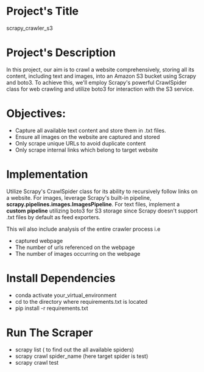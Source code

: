 # Project's Title
scrapy_crawler_s3

# Project's Description
In this project, our aim is to crawl a website comprehensively, storing all its content, including text and images, into an Amazon S3 bucket using Scrapy and boto3. To achieve this, we'll employ Scrapy's powerful CrawlSpider class for web crawling and utilize boto3 for interaction with the S3 service.

# Objectives:
- Capture all available text content and store them in .txt files.
- Ensure all images on the website are captured and stored
- Only scrape unique URLs to avoid duplicate content
- Only scrape internal links which belong to target website

# Implementation
Utilize Scrapy's CrawlSpider class for its ability to recursively follow links on a website. For images, leverage Scrapy's built-in pipeline, **scrapy.pipelines.images.ImagesPipeline**. For text files, implement a **custom pipeline** utilizing boto3 for S3 storage since Scrapy doesn't support .txt files by default as feed exporters.

This wil also include analysis of the entire crawler process i.e
- captured webpage
- The number of urls referenced on the webpage
- The number of images occurring on the webpage

# Install Dependencies
- conda activate your_virtual_environment
- cd to the directory where requirements.txt is located
- pip install -r requirements.txt

# Run The Scraper
- scrapy list ( to find out the all available spiders)
- scrapy crawl spider_name (here target spider is test)
- scrapy crawl test

